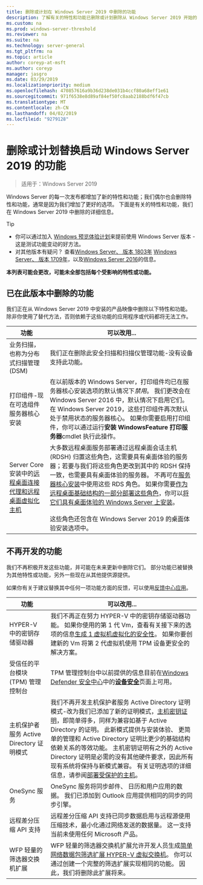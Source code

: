 ```yaml
---
title: 删除或计划在 Windows Server 2019 中删除的功能
description: 了解有关的特性和功能已删除或计划删除从 Windows Server 2019 开始的信息。
ms.custom: na
ms.prod: windows-server-threshold
ms.reviewer: na
ms.suite: na
ms.technology: server-general
ms.tgt_pltfrm: na
ms.topic: article
author: coreyp-at-msft
ms.author: coreyp
manager: jasgro
ms.date: 03/29/2019
ms.localizationpriority: medium
ms.openlocfilehash: 470857616a9b36d238de031b4ccf80a68eff1e61
ms.sourcegitcommit: 971f6538e8d89af84ef50fc8aab2188bdf6f47cb
ms.translationtype: MT
ms.contentlocale: zh-CN
ms.lasthandoff: 04/02/2019
ms.locfileid: "9279128"
---
```

# <a name="features-removed-or-planned-for-replacement-starting-windows-server-2019"></a>删除或计划替换启动 Windows Server 2019 的功能

>适用于：Windows Server 2019

Windows Server 的每一次发布都增加了新的特性和功能；我们偶尔也会删除特性和功能，通常是因为我们增加了更好的选项。 下面是有关的特性和功能，我们在 Windows Server 2019 中删除的详细信息。   

> [!TIP]
> - 你可以通过加入 [Windows 预览体验计划](https://insider.windows.com)来提前使用 Windows Server 版本 - 这是测试功能变动的好方法。
> - 对其他版本有疑问？ 查看[Windows Server、 版本 1803年](../get-started/windows-server-1803-removed-features.md) [Windows Server、 版本 1709年](../get-started/removed-features-1709.md)，以及[Windows Server 2016](../get-started/deprecated-features.md)的信息。

**本列表可能会更改，可能未全部包括每个受影响的特性或功能。** 

## <a name="features-we-removed-in-this-release"></a>已在此版本中删除的功能

我们正在从 Windows Server 2019 中安装的产品映像中删除以下特性和功能。 除非你使用了替代方法，否则依赖于这些功能的应用程序或代码都将无法工作。   

|功能    |可以改用...|
|-----------|--------------------
|业务扫描，也称为分布式扫描管理 (DSM)|我们正在删除此安全扫描和扫描仪管理功能-没有设备支持此功能。|
|打印组件-现在可选组件服务器核心安装|在以前版本的 Windows Server，打印组件均已在服务器核心安装选项的默认情况下*禁用*。 我们更改会在 Windows Server 2016 中，默认情况下启用它们。 在 Windows Server 2019，这些打印组件再次默认处于禁用状态的服务器核心。 如果你需要启用打印组件，你可以通过运行**安装 WindowsFeature 打印服务器**cmdlet 执行此操作。|
|Server Core 安装中的[远程桌面连接代理和远程桌面虚拟化主机](../remote/remote-desktop-services/desktop-hosting-service.md)|大多数远程桌面服务部署通过远程桌面会话主机 (RDSH) 归置这些角色，这需要具有桌面体验的服务器；若要与我们将这些角色更改到其中的 RDSH 保持一致，也需要具有桌面体验的服务器。 不再可在[服务器核心安装](../administration/server-core/what-is-server-core.md)中使用这些 RDS 角色。 如果你需要[作为远程桌面基础结构的一部分部署这些角色](../remote/remote-desktop-services/rds-deploy-infrastructure.md)，你可以[将它们具有桌面体验的 Windows Server 上安装](../get-started/getting-started-with-server-with-desktop-experience.md)。 <br/><br/>这些角色还包含在 Windows Server 2019 的桌面体验安装选项中。 |



## <a name="features-were-no-longer-developing"></a>不再开发的功能

我们不再积极开发这些功能，并可能在未来更新中删除它们。 部分功能已被替换为其他特性或功能，另外一些现在从其他提供源提供。 

如果你有关于建议替换其中任何一项功能方面的反馈，可以使用[反馈中心应用](https://support.microsoft.com/help/4021566/windows-10-send-feedback-to-microsoft-with-feedback-hub-app)。 

|功能    |可以改用...|
|-----------|---------------------|
|HYPER-V 中的密钥存储驱动器|我们不再正在努力 HYPER-V 中的密钥存储驱动器功能。 如果你使用的第 1 代 Vm，查看有关接下来的选项的信息[生成 1 虚拟机虚拟化的安全性](https://docs.microsoft.com/windows-server/virtualization/hyper-v/learn-more/generation-1-virtual-machine-security-settings-for-hyper-v)。 如果你要创建新的 Vm 将第 2 代虚拟机使用 TPM 设备更安全的解决方案。 |
|受信任的平台模块 (TPM) 管理控制台|TPM 管理控制台中以前提供的信息目前在[Windows Defender 安全中心](https://docs.microsoft.com/windows/security/threat-protection/windows-defender-security-center/windows-defender-security-center)中的[**设备安全**](https://docs.microsoft.com/windows/security/threat-protection/windows-defender-security-center/wdsc-device-security)页面上可用。|
|主机保护者服务 Active Directory 证明模式|我们不再开发主机保护者服务 Active Directory 证明模式-改为我们已添加了新的证明模式，[主机密钥证明](../security/guarded-fabric-shielded-vm/guarded-fabric-create-host-key.md)，即简单得多，同样为兼容如基于 Active Directory 的证明。  此新模式提供与安装体验、 更简单的管理和 Active Directory 证明比更少的基础结构依赖关系的等效功能。 主机密钥证明有之外的 Active Directory 证明是必需的没有其他硬件要求，因此所有现有系统将保持与新模式兼容。 有关证明选项的详细信息，请参阅[部署受保护的主机](../security/guarded-fabric-shielded-vm/guarded-fabric-configure-hgs-with-authorized-hyper-v-hosts.md)。|
|OneSync 服务|OneSync 服务将同步邮件、 日历和用户应用的数据。 我们已添加到 Outlook 应用提供相同的同步的同步引擎。|
|远程差分压缩 API 支持|远程差分压缩 API 支持已同步数据启用与远程源使用压缩技术，最小化通过网络发送的数据量。 这一支持当前未使用任何 Microsoft 产品。|
|WFP 轻量的筛选器交换机扩展|WFP 轻量的筛选器交换机扩展允许开发人员生成[简单网络数据包筛选扩展 HYPER-V 虚拟交换机](https://docs.microsoft.com/en-us/windows-hardware/drivers/network/using-virtual-switch-filtering)。 你可以通过创建一个完整的筛选扩展实现相同的功能。 因此，我们将删除此扩展将来。|

